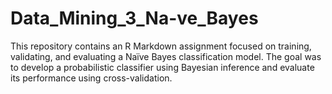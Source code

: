 # Data_Mining_3_Na-ve_Bayes
This repository contains an R Markdown assignment focused on training, validating, and evaluating a Naïve Bayes classification model. The goal was to develop a probabilistic classifier using Bayesian inference and evaluate its performance using cross-validation.
